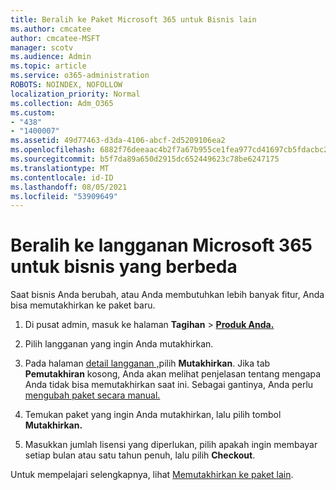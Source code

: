 ```yaml
---
title: Beralih ke Paket Microsoft 365 untuk Bisnis lain
ms.author: cmcatee
author: cmcatee-MSFT
manager: scotv
ms.audience: Admin
ms.topic: article
ms.service: o365-administration
ROBOTS: NOINDEX, NOFOLLOW
localization_priority: Normal
ms.collection: Adm_O365
ms.custom:
- "438"
- "1400007"
ms.assetid: 49d77463-d3da-4106-abcf-2d5209106ea2
ms.openlocfilehash: 6882f76deeaac4b2f7a67b955ce1fea977cd41697cb5fdacbc2d866b3933ef8a
ms.sourcegitcommit: b5f7da89a650d2915dc652449623c78be6247175
ms.translationtype: MT
ms.contentlocale: id-ID
ms.lasthandoff: 08/05/2021
ms.locfileid: "53909649"
---
```

# <a name="switch-to-a-different-microsoft-365-for-business-subscription"></a>Beralih ke langganan Microsoft 365 untuk bisnis yang berbeda

Saat bisnis Anda berubah, atau Anda membutuhkan lebih banyak fitur, Anda bisa memutakhirkan ke paket baru.
  
1. Di pusat admin, masuk ke halaman **Tagihan** \> **[Produk Anda.](https://go.microsoft.com/fwlink/p/?linkid=842054)**

2. Pilih langganan yang ingin Anda mutakhirkan.

3. Pada halaman [detail langganan ,](https://admin.microsoft.com/AdminPortal/Home#/subscriptions/webdirect%252F0dbaa202-d590-4529-98c2-a5e2ebaac702)pilih **Mutakhirkan**.  Jika tab **Pemutakhiran** kosong, Anda akan melihat penjelasan tentang mengapa Anda tidak bisa memutakhirkan saat ini. Sebagai gantinya, Anda perlu [mengubah paket secara manual.](https://docs.microsoft.com/microsoft-365/commerce/subscriptions/change-plans-manually?view=o365-worldwide)

4. Temukan paket yang ingin Anda mutakhirkan, lalu pilih tombol **Mutakhirkan.**

5. Masukkan jumlah lisensi yang diperlukan, pilih apakah ingin membayar setiap bulan atau satu tahun penuh, lalu pilih **Checkout**.

Untuk mempelajari selengkapnya, lihat [Memutakhirkan ke paket lain](https://docs.microsoft.com/microsoft-365/commerce/subscriptions/upgrade-to-different-plan).
